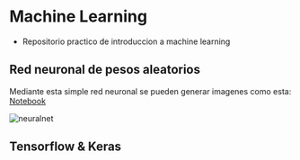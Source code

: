 # Machine Learning
- Repositorio practico de introduccion a machine learning


## Red neuronal de pesos aleatorios
Mediante esta simple red neuronal se pueden generar imagenes como esta:  
[Notebook](https://github.com/GilbertoNavaMarcos/ML/blob/95081e538180ccbad961af126bc80a46327d1667/Red%20neuronal%20de%20pesos%20aleatorios.ipynb)

![neuralnet](https://github.com/GilbertoNavaMarcos/ML/blob/main/output.png?raw=true)



## Tensorflow & Keras
